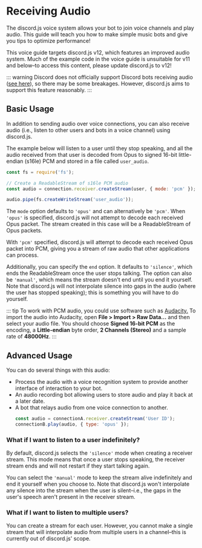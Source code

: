# Receiving Audio

<branch version="11.x">

The discord.js voice system allows your bot to join voice channels and play audio. This guide will teach you how to make simple music bots and give you tips to optimize performance!

This voice guide targets discord.js v12, which features an improved audio system. Much of the example code in the voice guide is unsuitable for v11 and below–to access this content, please update discord.js to v12!

</branch>
<branch version="12.x">

::: warning
Discord does not officially support Discord bots receiving audio ([see here](https://github.com/discord/discord-api-docs/issues/808)), so there may be some breakages. However, discord.js aims to support this feature reasonably.
:::

## Basic Usage

In addition to sending audio over voice connections, you can also receive audio (i.e., listen to other users and bots in a voice channel) using discord.js.

The example below will listen to a user until they stop speaking, and all the audio received from that user is decoded from Opus to signed 16-bit little-endian (s16le) PCM and stored in a file called `user_audio`.

```js
const fs = require('fs');

// Create a ReadableStream of s16le PCM audio
const audio = connection.receiver.createStream(user, { mode: 'pcm' });

audio.pipe(fs.createWriteStream('user_audio'));
```

The `mode` option defaults to `'opus'` and can alternatively be `'pcm'`. When `'opus'` is specified, discord.js will not attempt to decode each received Opus packet. The stream created in this case will be a ReadableStream of Opus packets.

With `'pcm'` specified, discord.js will attempt to decode each received Opus packet into PCM, giving you a stream of raw audio that other applications can process.

Additionally, you can specify the `end` option. It defaults to `'silence'`, which ends the ReadableStream once the user stops talking. The option can also be `'manual'`, which means the stream doesn't end until you end it yourself. Note that discord.js will not interpolate silence into gaps in the audio (where the user has stopped speaking); this is something you will have to do yourself.

::: tip
To work with PCM audio, you could use software such as [Audacity.](https://www.audacityteam.org/) To import the audio into Audacity, open **File > Import > Raw Data...** and then select your audio file. You should choose **Signed 16-bit PCM** as the encoding, a **Little-endian** byte order, **2 Channels (Stereo)** and a sample rate of **48000Hz**.
:::

## Advanced Usage

You can do several things with this audio:

- Process the audio with a voice recognition system to provide another interface of interaction to your bot.
- An audio recording bot allowing users to store audio and play it back at a later date.
- A bot that relays audio from one voice connection to another.
    ```js
    const audio = connectionA.receiver.createStream('User ID');
    connectionB.play(audio, { type: 'opus' });
    ```

### What if I want to listen to a user indefinitely?

By default, discord.js selects the `'silence'` mode when creating a receiver stream. This mode means that once a user stops speaking, the receiver stream ends and will not restart if they start talking again.

You can select the `'manual'` mode to keep the stream alive indefinitely and end it yourself when you choose to. Note that discord.js won't interpolate any silence into the stream when the user is silent–i.e., the gaps in the user's speech aren't present in the receiver stream.

### What if I want to listen to multiple users?

You can create a stream for each user. However, you cannot make a single stream that will interpolate audio from multiple users in a channel–this is currently out of discord.js' scope.

</branch>
